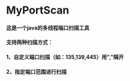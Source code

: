 ﻿# MyPortScan
#### 这是一个java的多线程端口扫描工具
#### 支持两种扫描方式：
#### 1、自定义端口扫描（如：135,139,445）用","隔开
#### 2、指定端口范围进行扫描
